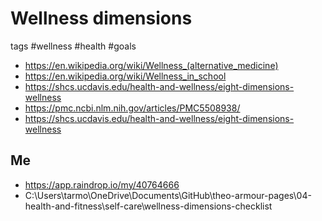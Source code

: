 # Wellness dimensions

tags #wellness #health #goals

* https://en.wikipedia.org/wiki/Wellness_(alternative_medicine)
* https://en.wikipedia.org/wiki/Wellness_in_school
* https://shcs.ucdavis.edu/health-and-wellness/eight-dimensions-wellness
* https://pmc.ncbi.nlm.nih.gov/articles/PMC5508938/
* https://shcs.ucdavis.edu/health-and-wellness/eight-dimensions-wellness


## Me

* https://app.raindrop.io/my/40764666
* C:\Users\tarmo\OneDrive\Documents\GitHub\theo-armour-pages\04-health-and-fitness\self-care\wellness-dimensions-checklist
